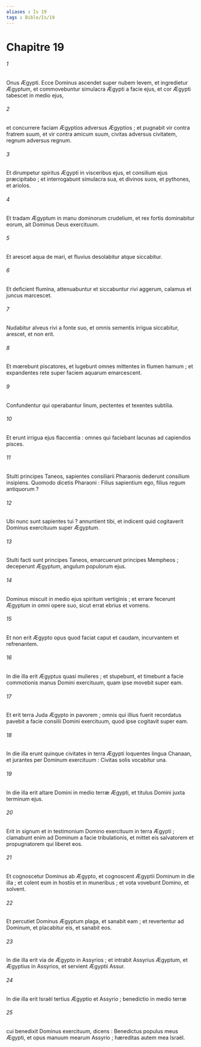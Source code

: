 ```yaml
---
aliases : Is 19
tags : Bible/Is/19
---
```


# Chapitre 19

###### 1
Onus Ægypti. Ecce Dominus ascendet super nubem levem, et ingredietur Ægyptum, et commovebuntur simulacra Ægypti a facie ejus, et cor Ægypti tabescet in medio ejus,
###### 2
et concurrere faciam Ægyptios adversus Ægyptios ; et pugnabit vir contra fratrem suum, et vir contra amicum suum, civitas adversus civitatem, regnum adversus regnum.
###### 3
Et dirumpetur spiritus Ægypti in visceribus ejus, et consilium ejus præcipitabo ; et interrogabunt simulacra sua, et divinos suos, et pythones, et ariolos.
###### 4
Et tradam Ægyptum in manu dominorum crudelium, et rex fortis dominabitur eorum, ait Dominus Deus exercituum.
###### 5
Et arescet aqua de mari, et fluvius desolabitur atque siccabitur.
###### 6
Et deficient flumina, attenuabuntur et siccabuntur rivi aggerum, calamus et juncus marcescet.
###### 7
Nudabitur alveus rivi a fonte suo, et omnis sementis irrigua siccabitur, arescet, et non erit.
###### 8
Et mœrebunt piscatores, et lugebunt omnes mittentes in flumen hamum ; et expandentes rete super faciem aquarum emarcescent.
###### 9
Confundentur qui operabantur linum, pectentes et texentes subtilia.
###### 10
Et erunt irrigua ejus flaccentia : omnes qui faciebant lacunas ad capiendos pisces.
###### 11
Stulti principes Taneos, sapientes consiliarii Pharaonis dederunt consilium insipiens. Quomodo dicetis Pharaoni : Filius sapientium ego, filius regum antiquorum ?
###### 12
Ubi nunc sunt sapientes tui ? annuntient tibi, et indicent quid cogitaverit Dominus exercituum super Ægyptum.
###### 13
Stulti facti sunt principes Taneos, emarcuerunt principes Mempheos ; deceperunt Ægyptum, angulum populorum ejus.
###### 14
Dominus miscuit in medio ejus spiritum vertiginis ; et errare fecerunt Ægyptum in omni opere suo, sicut errat ebrius et vomens.
###### 15
Et non erit Ægypto opus quod faciat caput et caudam, incurvantem et refrenantem.
###### 16
In die illa erit Ægyptus quasi mulieres ; et stupebunt, et timebunt a facie commotionis manus Domini exercituum, quam ipse movebit super eam.
###### 17
Et erit terra Juda Ægypto in pavorem ; omnis qui illius fuerit recordatus pavebit a facie consilii Domini exercituum, quod ipse cogitavit super eam.
###### 18
In die illa erunt quinque civitates in terra Ægypti loquentes lingua Chanaan, et jurantes per Dominum exercituum : Civitas solis vocabitur una.
###### 19
In die illa erit altare Domini in medio terræ Ægypti, et titulus Domini juxta terminum ejus.
###### 20
Erit in signum et in testimonium Domino exercituum in terra Ægypti ; clamabunt enim ad Dominum a facie tribulationis, et mittet eis salvatorem et propugnatorem qui liberet eos.
###### 21
Et cognoscetur Dominus ab Ægypto, et cognoscent Ægyptii Dominum in die illa ; et colent eum in hostiis et in muneribus ; et vota vovebunt Domino, et solvent.
###### 22
Et percutiet Dominus Ægyptum plaga, et sanabit eam ; et revertentur ad Dominum, et placabitur eis, et sanabit eos.
###### 23
In die illa erit via de Ægypto in Assyrios ; et intrabit Assyrius Ægyptum, et Ægyptius in Assyrios, et servient Ægyptii Assur.
###### 24
In die illa erit Israël tertius Ægyptio et Assyrio ; benedictio in medio terræ
###### 25
cui benedixit Dominus exercituum, dicens : Benedictus populus meus Ægypti, et opus manuum mearum Assyrio ; hæreditas autem mea Israël.
